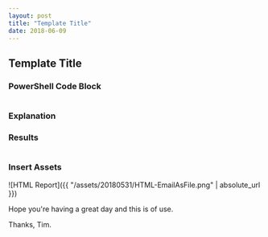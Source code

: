 ```yaml
---
layout: post
title: "Template Title"
date: 2018-06-09
---
```

## Template Title

### PowerShell Code Block
```PowerShell

```

### Explanation

### Results
```PowerShell

```

### Insert Assets
![HTML Report]({{ "/assets/20180531/HTML-EmailAsFile.png" | absolute_url }})


Hope you're having a great day and this is of use.

Thanks, Tim.
